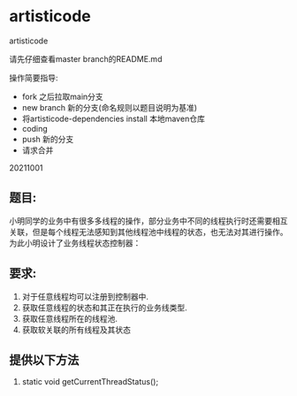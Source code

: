 # artisticode
artisticode

请先仔细查看master branch的README.md

操作简要指导:
- fork 之后拉取main分支
- new branch 新的分支(命名规则以题目说明为基准)
- 将artisticode-dependencies install 本地maven仓库
- coding
- push 新的分支
- 请求合并


20211001
## 题目:
小明同学的业务中有很多多线程的操作，部分业务中不同的线程执行时还需要相互关联，但是每个线程无法感知到其他线程池中线程的状态，也无法对其进行操作。为此小明设计了业务线程状态控制器：

## 要求:

1. 对于任意线程均可以注册到控制器中.
2. 获取任意线程的状态和其正在执行的业务线类型.
3. 获取任意线程所在的线程池.
4. 获取软关联的所有线程及其状态

## 提供以下方法

1. static void getCurrentThreadStatus();
